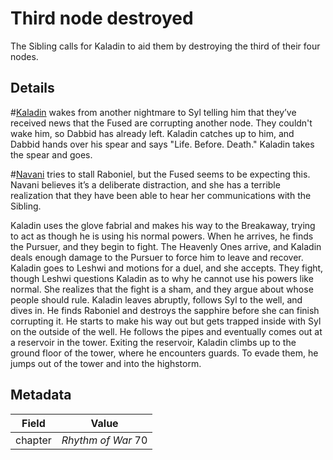 # Third node destroyed
The Sibling calls for Kaladin to aid them by destroying the third of their four nodes.

## Details
#[Kaladin](characters/kaladin) wakes from another nightmare to Syl telling him that they’ve received news that the Fused are corrupting another node. They couldn't wake him, so Dabbid has already left. Kaladin catches up to him, and Dabbid hands over his spear and says "Life. Before. Death." Kaladin takes the spear and goes.

#[Navani](characters/navani) tries to stall Raboniel, but the Fused seems to be expecting this. Navani believes it’s a deliberate distraction, and she has a terrible realization that they have been able to hear her communications with the Sibling.

Kaladin uses the glove fabrial and makes his way to the Breakaway, trying to act as though he is using his normal powers. When he arrives, he finds the Pursuer, and they begin to fight. The Heavenly Ones arrive, and Kaladin deals enough damage to the Pursuer to force him to leave and recover. Kaladin goes to Leshwi and motions for a duel, and she accepts. They fight, though Leshwi questions Kaladin as to why he cannot use his powers like normal. She realizes that the fight is a sham, and they argue about whose people should rule. Kaladin leaves abruptly, follows Syl to the well, and dives in. He finds Raboniel and destroys the sapphire before she can finish corrupting it. He starts to make his way out but gets trapped inside with Syl on the outside of the well. He follows the pipes and eventually comes out at a reservoir in the tower. Exiting the reservoir, Kaladin climbs up to the ground floor of the tower, where he encounters guards. To evade them, he jumps out of the tower and into the highstorm. 

## Metadata
| Field | Value |
| ----- | ----- |
| chapter | *Rhythm of War* 70|

